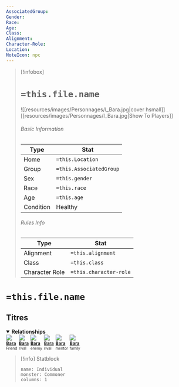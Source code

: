 ```yaml
---
AssociatedGroup: 
Gender: 
Race: 
Age: 
Class: 
Alignment: 
Character-Role: 
Location: 
NoteIcon: npc
---
```

> [!infobox]
> # `=this.file.name`
> ![[resources/images/Personnages/I_Bara.jpg|cover hsmall]]
> [[resources/images/Personnages/I_Bara.jpg|Show To Players]]
> ###### Basic Information
> Type |  Stat |
> ---|---|
> Home | `=this.Location` |
> Group | `=this.AssociatedGroup` |
> Sex | `=this.gender` |
> Race | `=this.race` |
> Age | `=this.age` |
> Condition | Healthy |
> ###### Rules Info
> Type |  Stat |
> ---|---|
> Alignment | `=this.alignment` |
> Class | `=this.class` |
> Character Role | `=this.character-role` |

# `=this.file.name`

## Titres
<details open>
<summary><strong>Relationships</strong> </summary>
<div style="display: flex; flex-wrap: wrap; gap: 5px;">
    <div class="relationship-box relationship-friend">
        <img src="Z_Images/Personnages/I_Bara.jpg">
        <div style="font-size: 12px; font-weight: bold;">
			<a href="obsidian://open?vault=Sigmarron&file=World%2FCharacters%2FBara">Bara</a>
        </div>
        <div style="font-size: 10px;">Friend</div>
    </div>
	<div class="relationship-box relationship-ally ">
        <img src="Z_Images/Personnages/I_Bara.jpg">
        <div style="font-size: 12px; font-weight: bold;">
			<a href="obsidian://open?vault=Sigmarron&file=World%2FCharacters%2FBara">Bara</a>
        </div>
        <div style="font-size: 10px;">rival</div>
    </div>
    <div class="relationship-box relationship-enemy">
        <img src="Z_Images/Personnages/I_Bara.jpg">
        <div style="font-size: 12px; font-weight: bold;">
			<a href="obsidian://open?vault=Sigmarron&file=World%2FCharacters%2FBara">Bara</a>
        </div>        <div style="font-size: 10px;">enemy</div>
    </div>
	<div class="relationship-box relationship-rival">
        <img src="Z_Images/Personnages/I_Bara.jpg">
        <div style="font-size: 12px; font-weight: bold;">
			<a href="obsidian://open?vault=Sigmarron&file=World%2FCharacters%2FBara">Bara</a>
        </div>
        <div style="font-size: 10px;">rival</div>
    </div>
	<div class="relationship-box relationship-mentor">
        <img src="Z_Images/Personnages/I_Bara.jpg">
        <div style="font-size: 12px; font-weight: bold;">
			<a href="obsidian://open?vault=Sigmarron&file=World%2FCharacters%2FBara">Bara</a>
        </div>
        <div style="font-size: 10px;">mentor</div>
    </div>
	<div class="relationship-box relationship-family">
        <img src="Z_Images/Personnages/I_Bara.jpg">
        <div style="font-size: 12px; font-weight: bold;">
			<a href="obsidian://open?vault=Sigmarron&file=World%2FCharacters%2FBara">Bara</a>
        </div>
        <div style="font-size: 10px;">family</div>
    </div>
</div>
</details>


> [!info] Statblock
> ```statblock
> name: Individual
> monster: Commoner
> columns: 1
> ```